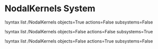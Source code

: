 <!-- MOOSE Documentation Stub: Remove this when content is added. -->

# NodalKernels System

!syntax list /NodalKernels objects=True actions=False subsystems=False

!syntax list /NodalKernels objects=False actions=False subsystems=True

!syntax list /NodalKernels objects=False actions=True subsystems=False

